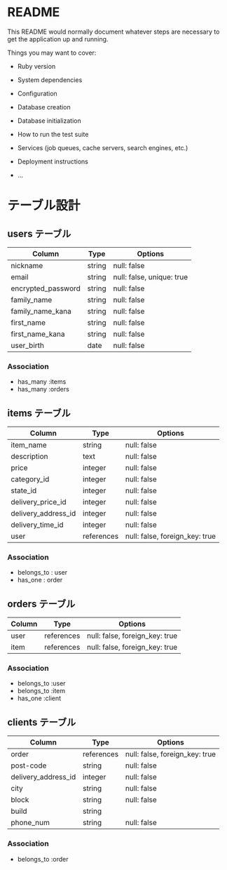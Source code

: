 # README

This README would normally document whatever steps are necessary to get the
application up and running.

Things you may want to cover:

* Ruby version

* System dependencies

* Configuration

* Database creation

* Database initialization

* How to run the test suite

* Services (job queues, cache servers, search engines, etc.)

* Deployment instructions

* ...

# テーブル設計

## users テーブル

| Column             | Type   | Options                   |
| ------------------ | ------ | ------------------------- |
| nickname           | string | null: false               |
| email              | string | null: false, unique: true |
| encrypted_password | string | null: false               |
| family_name        | string | null: false               |
| family_name_kana   | string | null: false               |
| first_name         | string | null: false               |
| first_name_kana    | string | null: false               |
| user_birth         | date   | null: false               |

### Association

- has_many :items
- has_many :orders

## items テーブル

| Column              | Type        | Options                       |
| ------------------- | ----------- | ----------------------------- |
| item_name           | string      | null: false                   |
| description         | text        | null: false                   |
| price               | integer     | null: false                   |
| category_id         | integer     | null: false                   |
| state_id            | integer     | null: false                   |
| delivery_price_id   | integer     | null: false                   | 
| delivery_address_id | integer     | null: false                   | 
| delivery_time_id    | integer     | null: false                   |
| user                | references  | null: false, foreign_key: true|



### Association

- belongs_to : user
- has_one    : order


## orders テーブル

| Column     | Type       | Options                        |
| ---------- | ---------- | ------------------------------ |
| user       | references | null: false, foreign_key: true |
| item       | references | null: false, foreign_key: true |

### Association

- belongs_to :user
- belongs_to :item
- has_one    :client

## clients テーブル

| Column              | Type        | Options                        |
| ------------------- | ----------- | ------------------------------ |
| order               | references  | null: false, foreign_key: true |
| post-code           | string      | null: false                    |
| delivery_address_id | integer     | null: false                    |
| city                | string      | null: false                    |
| block               | string      | null: false                    |
| build               | string      |                                |
| phone_num           | string      | null: false                    |

### Association

- belongs_to :order
